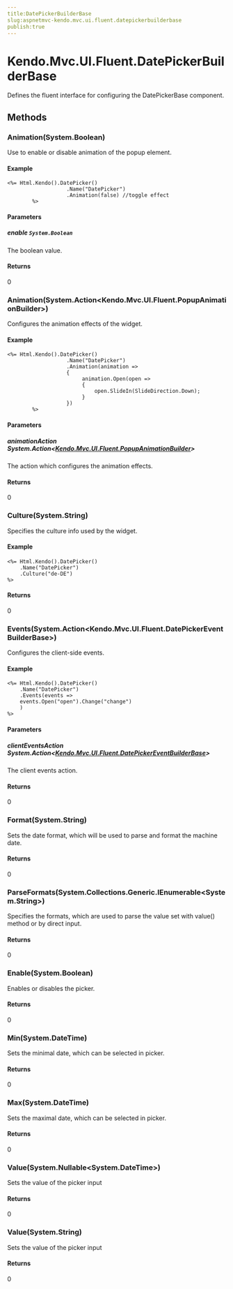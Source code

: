 ```yaml
---
title:DatePickerBuilderBase
slug:aspnetmvc-kendo.mvc.ui.fluent.datepickerbuilderbase
publish:true
---
```


# Kendo.Mvc.UI.Fluent.DatePickerBuilderBase
Defines the fluent interface for configuring the DatePickerBase component.



## Methods

### Animation(System.Boolean)
Use to enable or disable animation of the popup element.

#### Example

    <%= Html.Kendo().DatePicker()
        	           .Name("DatePicker")
        	           .Animation(false) //toggle effect
        	%>
        


#### Parameters

##### enable `System.Boolean`
The boolean value.



#### Returns
0


### Animation(System.Action\<Kendo.Mvc.UI.Fluent.PopupAnimationBuilder\>)
Configures the animation effects of the widget.

#### Example

    <%= Html.Kendo().DatePicker()
        	           .Name("DatePicker")
        	           .Animation(animation =>
        	           {
        		            animation.Open(open =>
        		            {
        		                open.SlideIn(SlideDirection.Down);
        		            }
        	           })
        	%>
        


#### Parameters

##### animationAction System.Action<[Kendo.Mvc.UI.Fluent.PopupAnimationBuilder](/api/wrappers/aspnet-mvc/Kendo.Mvc.UI.Fluent/PopupAnimationBuilder)>
The action which configures the animation effects.



#### Returns
0


### Culture(System.String)
Specifies the culture info used by the widget.

#### Example

    <%= Html.Kendo().DatePicker()
        .Name("DatePicker")
        .Culture("de-DE")
    %>
        



#### Returns
0


### Events(System.Action\<Kendo.Mvc.UI.Fluent.DatePickerEventBuilderBase\>)
Configures the client-side events.

#### Example

    <%= Html.Kendo().DatePicker()
        .Name("DatePicker")
        .Events(events =>
        events.Open("open").Change("change")
        )
    %>
        


#### Parameters

##### clientEventsAction System.Action<[Kendo.Mvc.UI.Fluent.DatePickerEventBuilderBase](/api/wrappers/aspnet-mvc/Kendo.Mvc.UI.Fluent/DatePickerEventBuilderBase)>
The client events action.



#### Returns
0


### Format(System.String)
Sets the date format, which will be used to parse and format the machine date.



#### Returns
0


### ParseFormats(System.Collections.Generic.IEnumerable\<System.String\>)
Specifies the formats, which are used to parse the value set with value() method or by direct input.



#### Returns
0


### Enable(System.Boolean)
Enables or disables the picker.



#### Returns
0


### Min(System.DateTime)
Sets the minimal date, which can be selected in picker.



#### Returns
0


### Max(System.DateTime)
Sets the maximal date, which can be selected in picker.



#### Returns
0


### Value(System.Nullable\<System.DateTime\>)
Sets the value of the picker input



#### Returns
0


### Value(System.String)
Sets the value of the picker input



#### Returns
0



